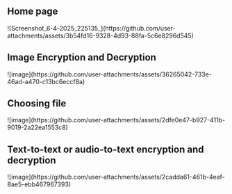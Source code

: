 <h2>Home page</h2>
![Screenshot_6-4-2025_225135_](https://github.com/user-attachments/assets/3b54fd16-9328-4d93-88fa-5c6e8296d545)
<h2>Image Encryption and Decryption</h2>
![image](https://github.com/user-attachments/assets/36265042-733e-46ad-a470-c13bc6eccf8a)
<h2>Choosing file</h2>
![image](https://github.com/user-attachments/assets/2dfe0e47-b927-411b-9019-2a22ea1553c8)
<h2>Text-to-text or audio-to-text encryption and decryption</h2>
![image](https://github.com/user-attachments/assets/2cadda61-461b-4eaf-8ae5-ebb467967393)




